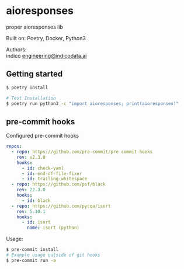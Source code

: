 # aioresponses

proper aioresponses lib

Built on: Poetry, Docker, Python3

Authors: <br>
indico <engineering@indicodata.ai>

## Getting started

```bash
$ poetry install

# Test Installation
$ poetry run python3 -c "import aioresponses; print(aioresponses)"
```

## pre-commit hooks

Configured pre-commit hooks

```yaml
repos:
  - repo: https://github.com/pre-commit/pre-commit-hooks
    rev: v2.3.0
    hooks:
      - id: check-yaml
      - id: end-of-file-fixer
      - id: trailing-whitespace
  - repo: https://github.com/psf/black
    rev: 22.3.0
    hooks:
      - id: black
  - repo: https://github.com/pycqa/isort
    rev: 5.10.1
    hooks:
      - id: isort
        name: isort (python)
```

Usage:

```bash
$ pre-commit install
# Example usage outside of git hooks
$ pre-commit run -a
```
